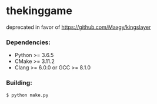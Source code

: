 # thekinggame
deprecated in favor of https://github.com/Maxgy/kingslayer

### Dependencies:

-   Python >= 3.6.5
-   CMake >= 3.11.2
-   Clang >= 6.0.0 or GCC >= 8.1.0

### Building:

    $ python make.py
